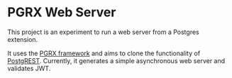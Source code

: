 # PGRX Web Server

This project is an experiment to run a web server from a Postgres extension.

It uses the [PGRX framework](https://github.com/pgcentralfoundation/pgrx) and aims to clone the functionality of [PostgREST](https://github.com/PostgREST/postgrest).
Currently, it generates a simple asynchronous web server and validates JWT. 
